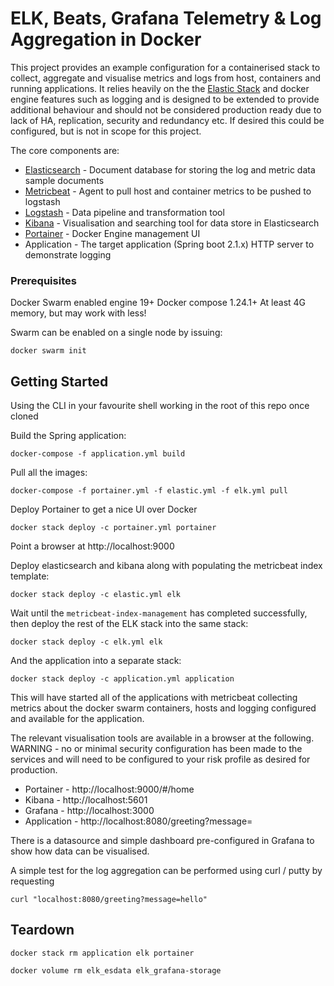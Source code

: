# ELK, Beats, Grafana Telemetry & Log Aggregation in Docker

This project provides an example configuration for a containerised stack to collect, aggregate and visualise metrics 
and logs from host, containers and running applications.   It relies heavily on the the 
[Elastic Stack](https://www.elastic.co/products/) and docker engine features such as logging and is designed to be
extended to provide additional behaviour and should not be considered production ready due to lack of HA, replication, 
security  and redundancy etc.  If desired this could be configured, but is not in scope for this project.

The core components are:

* [Elasticsearch](https://www.elastic.co/) - Document database for storing the log and metric data sample documents
* [Metricbeat](https://www.elastic.co/products/beats/metricbeat) - Agent to pull host and container metrics to be pushed to logstash
* [Logstash](https://www.elastic.co/products/logstash) - Data pipeline and transformation tool
* [Kibana](https://www.elastic.co/products/kibana) - Visualisation and searching tool for data store in Elasticsearch
* [Portainer](https://www.portainer.io/) - Docker Engine management UI
* Application - The target application (Spring boot 2.1.x) HTTP server to demonstrate logging

### Prerequisites

Docker Swarm enabled engine 19+
Docker compose 1.24.1+
At least 4G memory, but may work with less!

Swarm can be enabled on a single node by issuing:

`docker swarm init`

## Getting Started

Using the CLI in your favourite shell working in the root of this repo once cloned

Build the Spring application:

```docker-compose -f application.yml build```

Pull all the images:

```docker-compose -f portainer.yml -f elastic.yml -f elk.yml pull```

Deploy Portainer to get a nice UI over Docker

`docker stack deploy -c portainer.yml portainer`

Point a browser at http://localhost:9000
 
Deploy elasticsearch and kibana along with populating the metricbeat index template:

```docker stack deploy -c elastic.yml elk``` 

Wait until the `metricbeat-index-management` has completed successfully, then deploy the rest of the ELK stack into 
the same stack:

```docker stack deploy -c elk.yml elk```

And the application into a separate stack:

```docker stack deploy -c application.yml application```
 
This will have started all of the applications with metricbeat collecting metrics about the docker swarm containers,
hosts and logging configured and available for the application.

The relevant visualisation tools are available in a browser at the following.  WARNING - no or minimal security 
configuration has been made to the services and will need to be configured to your risk profile as desired for 
production. 

* Portainer - http://localhost:9000/#/home
* Kibana - http://localhost:5601
* Grafana - http://localhost:3000
* Application - http://localhost:8080/greeting?message=<your-message-to-pass-to-the-logs>

There is a datasource and simple dashboard pre-configured in Grafana to show how data can be visualised.

A simple test for the log aggregation can be performed using curl / putty by requesting

`curl "localhost:8080/greeting?message=hello"`

## Teardown

`docker stack rm application elk portainer`

`docker volume rm elk_esdata elk_grafana-storage`



